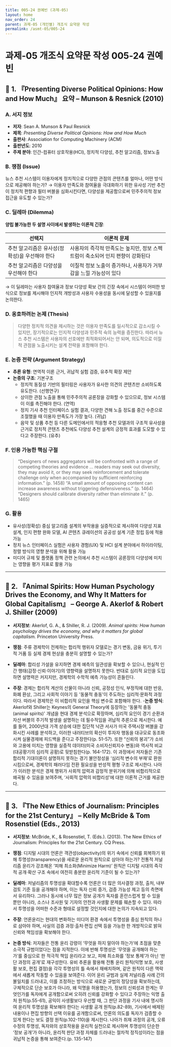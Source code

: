 ```yaml
---
title: 005-24 권예빈 (과제-05)
layout: home
nav_order: 24
parent: 과제-05 (개인별) 개조식 요약문 작성
permalink: /asmt-05/005-24
---
```


# 과제-05 개조식 요약문 작성 005-24 권예빈 

## 📘 1. 『Presenting Diverse Political Opinions: How and How Much』 요약 – Munson & Resnick (2010)

### A. 서지 정보  
- **저자**: Sean A. Munson & Paul Resnick
- **제목**: *Presenting Diverse Political Opinions: How and How Much*
- **출판사**: Association for Computing Machinery (ACM)
- **출판년도**: 2010
- **주제 분야**: 인간-컴퓨터 상호작용(HCI), 정치적 다양성, 추천 알고리즘, 정보노출


### B. 쟁점 (Issue)  
뉴스 추천 시스템이 이용자에게 정치적으로 다양한 관점의 콘텐츠를 얼마나, 어떤 방식으로 제공해야 하는가?
→ 이용자 만족도와 참여율을 극대화하기 위한 유사성 기반 추천이 정치적 편향과 필터 버블을 심화시킨다면, 다양성을 제공함으로써 민주주의적 정보 접근을 유도할 수 있는가?

### C. 딜레마 (Dilemma)  
**양립 불가능한 두 설명 사이에서 발생하는 이론적 긴장**:

| 선택지 | 이론적 문제 |
|--------|-------------|
| 추천 알고리즘은 유사성(정확성)을 우선해야 한다 | 사용자의 즉각적 만족도는 높지만, 정보 스펙트럼이 축소되어 인지 편향이 강화된다 |
| 추천 알고리즘은 다양성을 우선해야 한다 | 이질적 정보 노출이 증가하나, 사용자가 거부감을 느낄 가능성이 있다 |

→ 이 딜레마는 사용자 참여율과 정보 다양성 확보 간의 긴장 속에서 시스템이 어떠한 방식으로 정보를 제시해야 인지적 개방성과 사용자 수용성을 동시에 달성할 수 있을지를 논의한다.

### D. 옹호하려는 논제 (Thesis)  
> 다양한 정치적 의견을 제시하는 것은 이용자 만족도를 일시적으로 감소시킬 수 있지만, 장기적으로는 인지적 다양성과 민주적 숙의 능력을 증진한다. 따라서 뉴스 추천 시스템은 사용자의 선호에만 최적화되어서는 안 되며, 의도적으로 이질적 관점을 노출시키는 설계 전략을 포함해야 한다.

### E. 논증 전략 (Argument Strategy)  
- **추론 유형**: 연역적 이론 근거, 귀납적 실험 검증, 유추적 확장 제안  
- **논증의 구조**:
  기본구조
  - 정치적 동질성 기반의 필터링은 사용자가 유사한 의견의 콘텐츠만 소비하도록 유도한다. (선행연구)
  - 상이한 관점 노출을 통해 민주주의적 공론장을 강화할 수 있으므로, 정보 시스템이 이를 촉진해야 한다. (연역)
  - 정치 기사 추천 인터페이스 실험 결과, 다양한 견해 노출 정도를 중간 수준으로 조절했을 때 이용자 만족도가 가장 높다. (귀납)
   - 음악 및 상품 추천 등 다른 도메인에서의 적응형 추천 모델과의 구조적 유사성을 근거로 정치적 콘텐츠 추천에도 다양성 추천 설계의 긍정적 효과를 도모할 수 있다고 주장한다. (유추)

### F. 인용 가능한 핵심 구절
> “Designers of news aggregators will be confronted with a range of competing theories and evidence … readers may seek out diversity, they may avoid it, or they may seek reinforcement and tolerate challenge only when accompanied by sufficient reinforcing information.” (p. 1458)
> “A small amount of opposing content can increase awareness without triggering defensiveness.” (p. 1464)
> “Designers should calibrate diversity rather than eliminate it.” (p. 1465)

### G. 활용
- 유사성(정확성) 중심 알고리즘 설계의 부작용을 실증적으로 제시하여 다양성 지표 설계, 인지 편향 완화 모델, AI 콘텐츠 큐레이션의 공공성 설계 기준 정립 등에 적용 가능
- 정치 뉴스 인터페이스 실험은 사용자 경험(UX) 및 HCI 설계 분야에서 하이라이팅, 정렬 방식의 영향 분석을 위해 활용 가능
- 미디어 규제 및 플랫폼 정책 관련 논의에서 추천 시스템이 공론장의 다양성에 미치는 영향을 평가 지표로 활용 가능

---

## 📘 2. 『Animal Spirits: How Human Psychology Drives the Economy, and Why It Matters for Global Capitalism』 – George A. Akerlof & Robert J. Shiller (2009)

- **서지정보**: Akerlof, G. A., & Shiller, R. J. (2009). *Animal spirits: How human psychology drives the economy, and why it matters for global capitalism.* Princeton University Press.

- **쟁점**: 주류 경제학이 전제하는 합리적 행위자 모델로는 경기 변동, 금융 위기, 투기적 거품 등 실제 경제 현상을 충분히 설명할 수 있는가?
- **딜레마**: 합리성 가설을 유지하면 경제 예측의 일관성을 확보할 수 있으나, 현실적 인간 행태(감정·신뢰·이야기)의 영향력을 설명하지 못한다. 반대로 심리적 요인을 도입하면 설명력은 커지지만, 경제학의 수학적 예측 가능성이 흔들린다.
- **주장**: 경제는 합리적 계산의 산물이 아니라 신뢰, 공정성 인식, 부정직에 대한 반응, 화폐 환상, 그리고 사회적 이야기 등 '동물적 충동'이 주도하는 심리적·문화적 과정이다. 따라서 경제학은 이 비합리적 요인을 핵심 변수로 포함해야 한다.
-**논증 방식**: Akerlof와 Shiller는 Keynes의 General Theory에 등장하는 '동물적 충동(animal spirits)' 개념을 현대 경제 분석으로 확장하며, 심리적 요인이 경기 순환과 자산 버블의 주기적 발생을 설명하는 데 필수적임을 귀납적 추론으로 제시한다. 예를 들어, 2000년대 가격 상승에 대한 집단적 낙관 서사가 미국 주택시장 버블을 강화시킨 사례를 분석하고, 이러한 내러티브의 확산이 투자자 행동을 대규모로 동조화시켜 실물경제에 피드백을 준다고 주장한다(p. 51-57). 또한 “신뢰의 붕괴”가 소비와 고용에 미치는 영향을 실증적 데이터(미국 소비자신뢰지수 변동)와 역사적 비교(대공황기의 심리적 공황)로 뒷받침한다(p. 164-172). 이 과정에서 저자들은 기존 합리적 기대이론이 설명하지 못하는 경기 불안정성을 ‘심리적 변수의 부재’로 환원시킴으로써, 경제학의 패러다임 전환 필요성을 반성적 평형 구조로 제시한다. 나아가 이러한 분석은 경제 행위가 사회적 압력과 감정적 분위기에 의해 비합리적으로 왜곡될 수 있음을 보여주며, ‘사회적 압력의 비합리성’에 대한 이론적 근거를 제공한다.

---

## 📘 3. 『The New Ethics of Journalism: Principles for the 21st Century』 – Kelly McBride & Tom Rosenstiel (Eds., 2013)

- **서지정보**: McBride, K., & Rosenstiel, T. (Eds.). (2013). The New Ethics of Journalism: Principles for the 21st Century. CQ Press.

- **쟁점**: 디지털 시대의 언론은 객관성(objectivity)의 위기 속에서 신뢰를 회복하기 위해 투명성(transparency)을 새로운 윤리적 원칙으로 삼아야 하는가? 전통적 저널리즘 윤리가 강조해온 ‘피해 최소화(Minimize Harm)’ 원칙은 디지털 시대의 즉각적 공개·확산 구조 속에서 여전히 충분한 윤리적 기준이 될 수 있는가?
- **딜레마**: 저널리즘의 투명성을 확대할수록 언론은 더 많은 의사결정 과정, 출처, 내부 검토 기준 등을 공개해야 하며, 이는 독자 신뢰 증가, 검증 가능성 제고 등의 측면에서 유리하다. 그러나 동시에 너무 많은 정보 공개가 독자를 혼란스럽게 할 수 있을 뿐만 아니라, 소스나 조사원 및 기자의 안전과 사생활 문제를 훼손할 수 있다. 따라서 투명성을 어떠한 수준과 형태로 설정할 것인지에 대한 논의가 지속되고 있다.
- **주장**: 언론윤리는 현대의 변화하는 미디어 환경 속에서 투명성을 중심 원칙의 하나로 삼아야 하며, 사실의 검증 과정·출처·편집 선택 등을 가능한 한 개방적으로 밝혀 신뢰와 책임성을 확보해야 한다.
- **논증 방식**: 저자들은 전통 윤리 강령이 ‘무엇을 하지 말아야 하는가’에 초점을 맞춘 소극적 규범이었다는 점을 지적한다. 이에 반해 투명성은 ‘무엇을 공개해야 하는가’를 중심으로 한 적극적 책임 윤리라고 보고, 피해 최소화를 ‘정보 통제’가 아닌 ‘판단 과정의 공개’로 재구성한다. 유비 추론을 활용해 전통 윤리 원칙(익명 보호, 사생활 보호, 편집 결정)을 각각 투명성의 틀 속에서 재배치하며, 같은 원칙이 다른 맥락에서 새롭게 작동할 수 있음을 보여준다.
이어 윤리 규범과 실제 저널리즘 사례 간의 불일치를 드러내고, 이를 조정하는 방식으로 새로운 규범의 정당성을 확보하는데, 구체적으로 단순 보호가 아니라, 왜 익명을 허용했는가, 정보의 신뢰성과 한계는 무엇인가를 독자에게 공개함으로써 오히려 신뢰를 강화할 수 있다고 주장하는 익명 출처 원칙(p.55-61), 공익이 사생활보다 우선할 때, 그 판단 과정을 기사 내에 명시하여 윤리적 투명성을 확보해야 한다는 사생활 공개 원칙(p.82-89), 기사에서 배제된 내용이나 편집 방향의 선택 이유를 공개함으로써, 언론의 의도를 독자가 검증할 수 있게 한다는 보도 결정 원칙(p.102-110)을 제시한다.
나아가 취재 과정의 공개, 오류 수정의 투명성, 독자와의 상호작용을 윤리적 실천으로 제시하며 투명성이 단순한 ‘정보 공개’가 아니라, 윤리적 판단 과정 자체를 드러내는 절차적 정직성이라는 점을 귀납적 논증을 통해 보여준다.(p. 135-147)